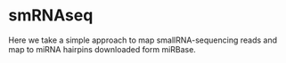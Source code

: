 # smRNAseq

Here we take a simple approach to map smallRNA-sequencing reads and map to miRNA hairpins downloaded form miRBase.
